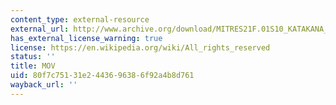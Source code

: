 ```yaml
---
content_type: external-resource
external_url: http://www.archive.org/download/MITRES21F.01S10_KATAKANA_EXERCISES/3c12.mov
has_external_license_warning: true
license: https://en.wikipedia.org/wiki/All_rights_reserved
status: ''
title: MOV
uid: 80f7c751-31e2-4436-9638-6f92a4b8d761
wayback_url: ''
---
```

